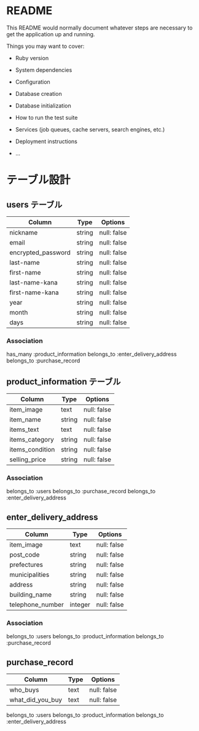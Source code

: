 # README

This README would normally document whatever steps are necessary to get the
application up and running.

Things you may want to cover:

* Ruby version

* System dependencies

* Configuration

* Database creation

* Database initialization

* How to run the test suite

* Services (job queues, cache servers, search engines, etc.)

* Deployment instructions

* ...

# テーブル設計

## users テーブル
<!-- ユーザー管理機能 -->

| Column                | Type         | Options     |
| ------------------    | -------      | ----------- |
| nickname              | string       | null: false |
| email                 | string       | null: false |
| encrypted_password    | string       | null: false |
| last-name             | string       | null: false |
| first-name            | string       | null: false |
| last-name-kana        | string       | null: false | 
| first-name-kana       | string       | null: false |
| year                  | string       | null: false |
| month                 | string       | null: false |
| days                  | string       | null: false |


### Association
has_many :product_information
belongs_to :enter_delivery_address
belongs_to :purchase_record

## product_information テーブル
<!-- 商品情報 -->

| Column                | Type         | Options     |
| ------------------    | -------      | ----------- |
| item_image            | text         | null: false |
| item_name             | string       | null: false |
| items_text            | text         | null: false |
| items_category        | string       | null: false |
| items_condition       | string       | null: false |
| selling_price         | string       | null: false |

<!-- items_text      =  アイテムテキスト      -->
<!-- items_category  =  アイテムカテゴリー    -->
<!-- items_condition =  アイテムの状態       -->
<!-- selling_price   =  販売価格            -->

### Association
belongs_to :users
belongs_to :purchase_record
belongs_to :enter_delivery_address

## enter_delivery_address
<!-- 配送先住所 -->

| Column                | Type         | Options     |
| ------------------    | -------      | ----------- |
| item_image            | text         | null: false |
| post_code             | string       | null: false |
| prefectures           | string       | null: false |
| municipalities        | string       | null: false |
| address               | string       | null: false |
| building_name         | string       | null: false |
| telephone_number      | integer      | null: false |

<!-- post_code      =  郵便番号    -->
<!-- prefectures    =  都道府県    -->
<!-- municipalities =  市町村      -->
<!-- address        =  住所        -->
<!-- building_name  =  建物名      -->

### Association
belongs_to :users
belongs_to :product_information
belongs_to :purchase_record

## purchase_record
<!--  購入記録 -->

| Column                | Type         | Options     |
| ------------------    | -------      | ----------- |
| who_buys              | text         | null: false |
| what_did_you_buy      | text         | null: false |

<!-- who_buys          =  誰が買ったのか    -->
<!-- what_did_you_buy  =  何を買った       -->
 belongs_to :users
 belongs_to :product_information
 belongs_to :enter_delivery_address